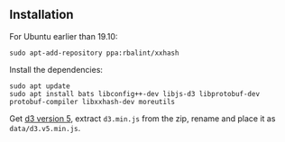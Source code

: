 ## Installation

For Ubuntu earlier than 19.10:

    sudo apt-add-repository ppa:rbalint/xxhash

Install the dependencies:

    sudo apt update
    sudo apt install bats libconfig++-dev libjs-d3 libprotobuf-dev protobuf-compiler libxxhash-dev moreutils

Get [d3 version 5](https://github.com/d3/d3/releases),
extract `d3.min.js` from the zip, rename and place it as
`data/d3.v5.min.js`.
